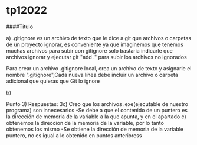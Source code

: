 # tp12022
####Titulo

a) .gitignore es un archivo de texto que le dice a git que archivos o carpetas de un proyecto ignorar, es conveniente ya que imaginemos que tenemos muchas archivos para subir con gitignore solo bastaria indicarle que archivos ignorar y ejecutar git "add ." para subir los archivos no ignorados 

Para crear un archivo .gitignore local, crea un archivo de texto y asignarle el nombre ".gitignore",Cada nueva línea debe incluir un archivo o carpeta adicional que quieras que Git lo ignore

b) 


Punto 3) Respuestas: 
3c) Creo que los archivos .exe(ejecutable de nuestro programa) son innecesarios 
-Se debe a que el contenido de un puntero es la dirección de memoria de la variable a la que apunta, y en el apartado c) obtenemos la direccion de la memoria de la variable, por lo tanto obtenemos los mismo
-Se obtiene la dirección de memoria de la variable puntero, no es igual a lo obtenido en puntos anterioress

